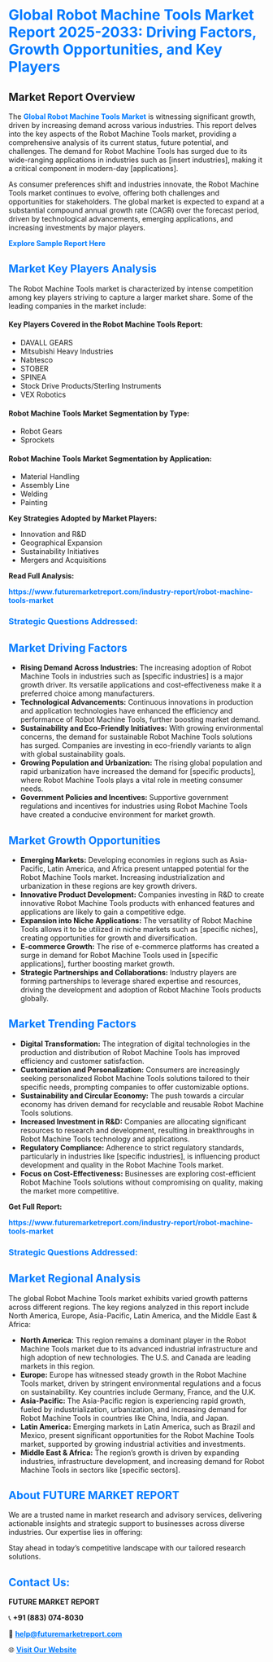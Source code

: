 <h1 style="color: #007BFF;">Global Robot Machine Tools Market Report 2025-2033: Driving Factors, Growth Opportunities, and Key Players</h1>

<section id="overview">
<h2>Market Report Overview</h2>
<p>The <a href="https://www.futuremarketreport.com/industry-report/robot-machine-tools-market" style="color: #007BFF; text-decoration: none;"><strong>Global Robot Machine Tools Market</strong></a> is witnessing significant growth, driven by increasing demand across various industries. This report delves into the key aspects of the Robot Machine Tools market, providing a comprehensive analysis of its current status, future potential, and challenges. The demand for Robot Machine Tools has surged due to its wide-ranging applications in industries such as [insert industries], making it a critical component in modern-day [applications].</p>
<p>As consumer preferences shift and industries innovate, the Robot Machine Tools market continues to evolve, offering both challenges and opportunities for stakeholders. The global market is expected to expand at a substantial compound annual growth rate (CAGR) over the forecast period, driven by technological advancements, emerging applications, and increasing investments by major players.</p>
</section>

<section id="overview">
<p><a href="https://www.futuremarketreport.com/request-sample/reportId=32277" style="color: #007BFF; text-decoration: none;"><strong>Explore Sample Report Here</strong></a></p>
</section>

<section id="key-players">
<h2 style="color: #007BFF;">Market Key Players Analysis</h2>
<p>The Robot Machine Tools market is characterized by intense competition among key players striving to capture a larger market share. Some of the leading companies in the market include:</p>
<h4>Key Players Covered in the Robot Machine Tools Report:</h4>
<ul><li>DAVALL GEARS</li><li>Mitsubishi Heavy Industries</li><li>Nabtesco</li><li>STOBER</li><li>SPINEA</li><li>Stock Drive Products/Sterling Instruments</li><li>VEX Robotics</li></ul>
<h4>Robot Machine Tools Market Segmentation by Type:</h4>
<ul><li>Robot Gears</li><li>Sprockets</li></ul>

<h4>Robot Machine Tools Market Segmentation by Application:</h4>
<ul><li>Material Handling</li><li>Assembly Line</li><li>Welding</li><li>Painting</li></ul>
<p><strong>Key Strategies Adopted by Market Players:</strong></p>
<ul>
<li>Innovation and R&D</li>
<li>Geographical Expansion</li>
<li>Sustainability Initiatives</li>
<li>Mergers and Acquisitions</li>
</ul>
</section>

<section>
<p><strong>Read Full Analysis: </strong></p><a href="https://www.futuremarketreport.com/industry-report/robot-machine-tools-market" style="color: #007BFF; text-decoration: none;"><strong>https://www.futuremarketreport.com/industry-report/robot-machine-tools-market</strong></a>
<h3 style="color: #007BFF;">Strategic Questions Addressed:</h3>
</section>

<section id="driving-factors">
<h2 style="color: #007BFF;">Market Driving Factors</h2>
<ul>
<li><strong>Rising Demand Across Industries:</strong> The increasing adoption of Robot Machine Tools in industries such as [specific industries] is a major growth driver. Its versatile applications and cost-effectiveness make it a preferred choice among manufacturers.</li>
<li><strong>Technological Advancements:</strong> Continuous innovations in production and application technologies have enhanced the efficiency and performance of Robot Machine Tools, further boosting market demand.</li>
<li><strong>Sustainability and Eco-Friendly Initiatives:</strong> With growing environmental concerns, the demand for sustainable Robot Machine Tools solutions has surged. Companies are investing in eco-friendly variants to align with global sustainability goals.</li>
<li><strong>Growing Population and Urbanization:</strong> The rising global population and rapid urbanization have increased the demand for [specific products], where Robot Machine Tools plays a vital role in meeting consumer needs.</li>
<li><strong>Government Policies and Incentives:</strong> Supportive government regulations and incentives for industries using Robot Machine Tools have created a conducive environment for market growth.</li>
</ul>
</section>

<section id="growth-opportunities">
<h2 style="color: #007BFF;">Market Growth Opportunities</h2>
<ul>
<li><strong>Emerging Markets:</strong> Developing economies in regions such as Asia-Pacific, Latin America, and Africa present untapped potential for the Robot Machine Tools market. Increasing industrialization and urbanization in these regions are key growth drivers.</li>
<li><strong>Innovative Product Development:</strong> Companies investing in R&D to create innovative Robot Machine Tools products with enhanced features and applications are likely to gain a competitive edge.</li>
<li><strong>Expansion into Niche Applications:</strong> The versatility of Robot Machine Tools allows it to be utilized in niche markets such as [specific niches], creating opportunities for growth and diversification.</li>
<li><strong>E-commerce Growth:</strong> The rise of e-commerce platforms has created a surge in demand for Robot Machine Tools used in [specific applications], further boosting market growth.</li>
<li><strong>Strategic Partnerships and Collaborations:</strong> Industry players are forming partnerships to leverage shared expertise and resources, driving the development and adoption of Robot Machine Tools products globally.</li>
</ul>
</section>

<section id="trending-factors">
<h2 style="color: #007BFF;">Market Trending Factors</h2>
<ul>
<li><strong>Digital Transformation:</strong> The integration of digital technologies in the production and distribution of Robot Machine Tools has improved efficiency and customer satisfaction.</li>
<li><strong>Customization and Personalization:</strong> Consumers are increasingly seeking personalized Robot Machine Tools solutions tailored to their specific needs, prompting companies to offer customizable options.</li>
<li><strong>Sustainability and Circular Economy:</strong> The push towards a circular economy has driven demand for recyclable and reusable Robot Machine Tools solutions.</li>
<li><strong>Increased Investment in R&D:</strong> Companies are allocating significant resources to research and development, resulting in breakthroughs in Robot Machine Tools technology and applications.</li>
<li><strong>Regulatory Compliance:</strong> Adherence to strict regulatory standards, particularly in industries like [specific industries], is influencing product development and quality in the Robot Machine Tools market.</li>
<li><strong>Focus on Cost-Effectiveness:</strong> Businesses are exploring cost-efficient Robot Machine Tools solutions without compromising on quality, making the market more competitive.</li>
</ul>
</section>

<section>
<p><strong>Get Full Report: </strong></p><a href="https://www.futuremarketreport.com/industry-report/robot-machine-tools-market" style="color: #007BFF; text-decoration: none;"><strong>https://www.futuremarketreport.com/industry-report/robot-machine-tools-market</strong></a>
<h3 style="color: #007BFF;">Strategic Questions Addressed:</h3>
</section>


<section id="regional-analysis">
<h2 style="color: #007BFF;">Market Regional Analysis</h2>
<p>The global Robot Machine Tools market exhibits varied growth patterns across different regions. The key regions analyzed in this report include North America, Europe, Asia-Pacific, Latin America, and the Middle East & Africa:</p>
<ul>
<li><strong>North America:</strong> This region remains a dominant player in the Robot Machine Tools market due to its advanced industrial infrastructure and high adoption of new technologies. The U.S. and Canada are leading markets in this region.</li>
<li><strong>Europe:</strong> Europe has witnessed steady growth in the Robot Machine Tools market, driven by stringent environmental regulations and a focus on sustainability. Key countries include Germany, France, and the U.K.</li>
<li><strong>Asia-Pacific:</strong> The Asia-Pacific region is experiencing rapid growth, fueled by industrialization, urbanization, and increasing demand for Robot Machine Tools in countries like China, India, and Japan.</li>
<li><strong>Latin America:</strong> Emerging markets in Latin America, such as Brazil and Mexico, present significant opportunities for the Robot Machine Tools market, supported by growing industrial activities and investments.</li>
<li><strong>Middle East & Africa:</strong> The region’s growth is driven by expanding industries, infrastructure development, and increasing demand for Robot Machine Tools in sectors like [specific sectors].</li>
</ul>
</section>

<footer>
<h2 style="color: #007BFF;">About FUTURE MARKET REPORT</h2>
<p>We are a trusted name in market research and advisory services, delivering actionable insights and strategic support to businesses across diverse industries. Our expertise lies in offering:</p>

<p>Stay ahead in today’s competitive landscape with our tailored research solutions.</p>

<h2 style="color: #007BFF;">Contact Us:</h2>
<p><strong>FUTURE MARKET REPORT</strong></p>
<p>📞 <strong>+91 (883) 074-8030</strong></p>
<p>📧 <strong><a href="mailto:help@futuremarketreport.com" style="color: #007BFF;">help@futuremarketreport.com</a></strong></p>
<p>🌐 <strong><a href="https://www.futuremarketreport.com/" style="color: #007BFF;">Visit Our Website</a></strong></p>
</footer>